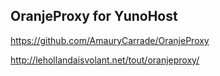 OranjeProxy for YunoHost
-----------------------

https://github.com/AmauryCarrade/OranjeProxy

http://lehollandaisvolant.net/tout/oranjeproxy/
